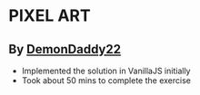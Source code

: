 # PIXEL ART

## By [DemonDaddy22](https://github.com/DemonDaddy22/)

-   Implemented the solution in VanillaJS initially
-   Took about 50 mins to complete the exercise
